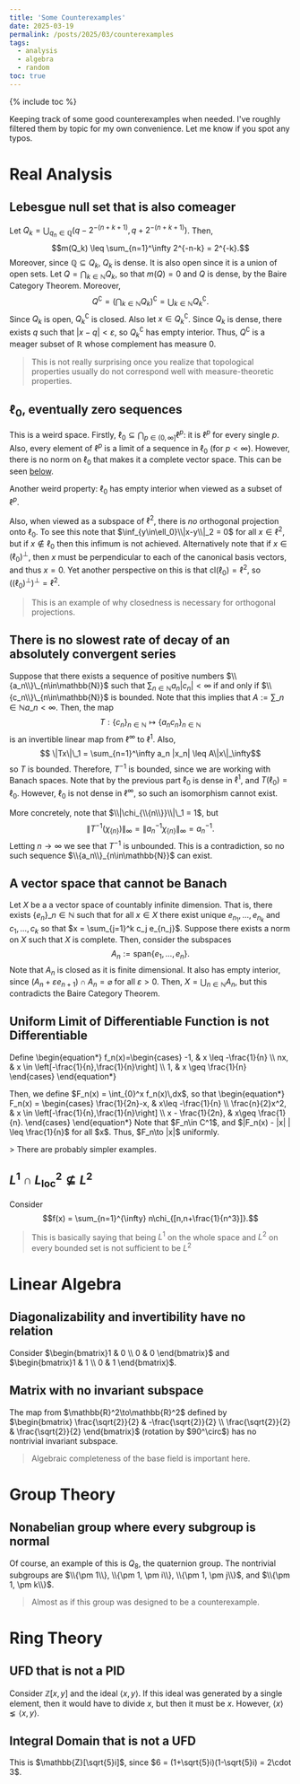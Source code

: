 ```yaml
---
title: 'Some Counterexamples'
date: 2025-03-19
permalink: /posts/2025/03/counterexamples
tags:
  - analysis
  - algebra
  - random
toc: true
---
```

{% include toc %}

Keeping track of some good counterexamples when needed.
I've roughly filtered them by topic for my own convenience.
Let me know if you spot any typos.


# Real Analysis
## Lebesgue null set that is also comeager
Let $Q_{k} = \bigcup_{q_n\in \mathbb{Q}}(q- 2^{-(n+k+1)}, q+2^{-(n+k+1)})$.
Then,
$$m(Q_k) \leq \sum_{n=1}^\infty 2^{-n-k} = 2^{-k}.$$
Moreover, since $\mathbb{Q}\subseteq Q_k$, $Q_k$ is dense.
It is also open since it is a union of open sets.
Let $Q = \bigcap_{k\in\mathbb{N}}Q_k$, so that $m(Q) = 0$ and $Q$ is dense, by the Baire Category Theorem.
Moreover,
$$Q^\complement = \left( \bigcap_{k\in\mathbb{N}}Q_k \right)^\complement =\bigcup_{k\in\mathbb{N}}Q_k^\complement.$$
Since $Q_k$ is open, $Q_k^\complement$ is closed.
Also let $x\in Q_k^\complement$.
Since $Q_k$ is dense, there exists $q$ such that $|x-q| < \varepsilon$, so $Q_k^\complement$ has empty interior.
Thus, $Q^\complement$ is a meager subset of $\mathbb{R}$ whose complement has measure 0.

> This is not really surprising once you realize that topological properties usually do not correspond well with measure-theoretic properties.

## $\ell_0$, eventually zero sequences
This is a weird space.
Firstly, $\ell_0\subseteq\bigcap_{p\in (0,\infty]}\ell^p$: it is $\ell^p$ for every single $p$.
Also, every element of $\ell^p$ is a limit of a sequence in $\ell_0$ (for $p<\infty$).
However, there is no norm on $\ell_0$ that makes it a complete vector space.
This can be seen [below](#a-vector-space-that-cannot-be-banach).

Another weird property: $\ell_0$ has empty interior when viewed as a subset of $\ell^p$.

Also, when viewed as a subspace of $\ell^2$, there is _no_ orthogonal projection onto $\ell_0$. To see this note that $\inf_{y\in\ell_0}\\|x-y\\|_2 = 0$ for all $x\in\ell^2$, but if $x\notin\ell_0$ then this infimum is not achieved.
Alternatively note that if $x\in(\ell_0)^\perp$, then $x$ must be perpendicular to each of the canonical basis vectors, and thus $x = 0$.
Yet another perspective on this is that $\mathrm{cl}(\ell_0) = \ell^2$, so $((\ell_0)^\perp)^\perp = \ell^2$.
>This is an example of why closedness is necessary for orthogonal projections.


## There is no slowest rate of decay of an absolutely convergent series
Suppose that there exists a sequence of positive numbers $\\{a_n\\}\_{n\in\mathbb{N}}$ such that $\sum_{n\in\mathbb{N}}a_n|c_n| < \infty$ if and only if $\\{c_n\\}\_{n\in\mathbb{N}}$ is bounded.
Note that this implies that $A := \sum\_{n\in\mathbb{N}}a\_n <\infty$.
Then, the map 
$$T:\{c_n\}_{n\in\mathbb{N}}\mapsto\{a_nc_n\}_{n\in\mathbb{N}}$$
is an invertible linear map from $\ell^\infty$ to $\ell^1$.
Also,
$$ \|Tx\|\_1 = \sum_{n=1}^\infty a_n |x_n| \leq A\|x\|_\infty$$
so $T$ is bounded.
Therefore, $T^{-1}$ is bounded, since we are working with Banach spaces.
Note that by the previous part $\ell_0$ is dense in $\ell^1$, and $T(\ell_0)= \ell_0$.
However, $\ell_0$ is not dense in $\ell^\infty$, so such an isomorphism cannot exist.

More concretely, note that $\\|\chi_{\\{n\\}}\\|\_1 = 1$, but
$$ \|T^{-1}(\chi_{\{n\}})\|_\infty = \|a_n^{-1}\chi_{\{n\}}\|_\infty = a_n^{-1}.$$
Letting $n\to\infty$ we see that $T^{-1}$ is unbounded.
This is a contradiction, so no such sequence $\\{a_n\\}_{n\in\mathbb{N}}$ can exist.

## A vector space that cannot be Banach
Let $X$ be a a vector space of countably infinite dimension.
That is, there exists $\{e_n\}\_{n\in\mathbb{N}}$ such that for all $x\in X$ there exist unique $e_{n_1},\dots, e_{n_k}$ and $c_1,\dots,c_k$ so that $x = \sum_{j=1}^k c_j e_{n_j}$.
Suppose there exists a norm on $X$ such that $X$ is complete.
Then, consider the subspaces 
$$A_n := \mathrm{span}\{e_1,\dots,e_n\}.$$
Note that $A_n$ is closed as it is finite dimensional.
It also has empty interior, since $(A_n + \varepsilon e_{n+1}) \cap A_n = \varnothing$ for all $\varepsilon > 0$.
Then, $X = \bigcup_{n\in\mathbb{N}}A_n$, but this contradicts the Baire Category Theorem.

## Uniform Limit of Differentiable Function is not Differentiable
<p>
Define
\begin{equation*}
f_n(x)=\begin{cases}
-1, & x \leq -\frac{1}{n} \\
nx, & x \in \left[-\frac{1}{n},\frac{1}{n}\right] \\
1, & x \geq \frac{1}{n}
\end{cases}
\end{equation*}
</p>
<p>
Then, we define $F_n(x) = \int_{0}^x f_n(x)\,dx$, so that 
\begin{equation*}
F_n(x) = \begin{cases}
    \frac{1}{2n}-x, & x\leq -\frac{1}{n} \\
    \frac{n}{2}x^2, & x \in \left[-\frac{1}{n},\frac{1}{n}\right] \\
    x - \frac{1}{2n}, & x\geq \frac{1}{n}.
\end{cases}
\end{equation*}
Note that $F_n\in C^1$, and $|F_n(x) - |x| | \leq \frac{1}{n}$ for all $x$.
Thus, $F_n\to |x|$ uniformly.
</p>
> There are probably simpler examples.

## $L^1\cap L^2_{\text{loc}} \not\subseteq L^2$
Consider
$$f(x) = \sum_{n=1}^{\infty} n\chi_{[n,n+\frac{1}{n^3}]}.$$
> This is basically saying that being $L^1$ on the whole space and $L^2$ on every bounded set is not sufficient to be $L^2$

# Linear Algebra
## Diagonalizability and invertibility have no relation
<p>
Consider $\begin{bmatrix}1 & 0 \\ 0 & 0 \end{bmatrix}$ and $\begin{bmatrix}1 & 1 \\ 0 & 1 \end{bmatrix}$.
</p>

## Matrix with no invariant subspace
<p>
The map from $\mathbb{R}^2\to\mathbb{R}^2$ defined by $\begin{bmatrix}
\frac{\sqrt{2}}{2} & -\frac{\sqrt{2}}{2} \\ \frac{\sqrt{2}}{2} & \frac{\sqrt{2}}{2} \end{bmatrix}$ (rotation by $90^\circ$) has no nontrivial invariant subspace.
</p>

> Algebraic completeness of the base field is important here.

# Group Theory
## Nonabelian group where every subgroup is normal
Of course, an example of this is $Q_8$, the quaternion group.
The nontrivial subgroups are $\\{\pm 1\\}, \\{\pm 1, \pm i\\}, \\{\pm 1, \pm j\\}$, and $\\{\pm 1, \pm k\\}$.
> Almost as if this group was designed to be a counterexample.



# Ring Theory
## UFD that is not a PID
Consider $\mathbb{Z}[x,y]$ and the ideal $\langle x,y\rangle$.
If this ideal was generated by a single element, then it would have to divide $x$, but then it must be $x$.
However, $\langle x\rangle \lneq \langle x,y\rangle$.

## Integral Domain that is not a UFD
This is $\mathbb{Z}[\sqrt{5}i]$, since $6 = (1+\sqrt{5}i)(1-\sqrt{5}i) = 2\cdot 3$.

<!-- # Optimization -->
<!-- ## Lipschitz condition is needed for distributed gradient descent
Suppose each agent has cost functions $f_1(x) = \frac{1}{2}(x-n)^2$ and $f_2(x) = \frac{1}{2}(x+n)^2$.
Let the initial point be $x_1(0) = x_2(0)= 0$.
Then, 
$$\begin{align*}
    x_1(1) &= \frac{1}{2}x_1(0) + \frac{1}{2}x_2(0) - \eta_1(x_1(0)-n) =\eta_1 n\\
    x_2(1) &= \frac{1}{2}x_1(0) + \frac{1}{2}x_2(0) - \eta_1(x_2(0)+n) = -\eta_1 n
\end{align*}$$
By induction, we can see that $\frac{1}{2}x_1(k) + \frac{1}{2}x_2(k) = 0$ for all $k$.
Also, $x_2(1) = \eta_1 n - \eta_2(\eta_1 n - n)$ -->